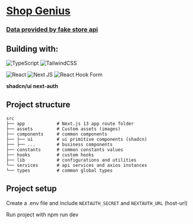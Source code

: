 # [Shop Genius](https://next-js-products-page.vercel.app/)

### <a href="https://fakestoreapi.com/docs" target="_blank">Data provided by fake store api</a>

## Building with:

![TypeScript](https://img.shields.io/badge/typescript-%23007ACC.svg?style=for-the-badge&logo=typescript&logoColor=white)
![TailwindCSS](https://img.shields.io/badge/tailwindcss-%2338B2AC.svg?style=for-the-badge&logo=tailwind-css&logoColor=white)

![React](https://img.shields.io/badge/react-%2320232a.svg?style=for-the-badge&logo=react&logoColor=%2361DAFB)
![Next JS](https://img.shields.io/badge/Next-black?style=for-the-badge&logo=next.js&logoColor=white)
![React Hook Form](https://img.shields.io/badge/React%20Hook%20Form-%23EC5990.svg?style=for-the-badge&logo=reacthookform&logoColor=white)

**shadcn/ui**
**next-auth**

## Project structure

    src
    ├── app            # Next.js 13 app route folder
    ├── assets         # Custom assets (images)
    ├── components     # common components
    ├── ├── ui         # ui primitive components (shadcn)
    ├── ├── ...        # business components
    ├── constants      # common constants values
    ├── hooks          # custom hooks
    ├── lib            # configurations and utilities
    └── services       # api services and axios instances
    └── types          # common global types
## Project setup

Create a .env file and include ```NEXTAUTH_SECRET``` and ```NEXTAUTH_URL``` (host-url)

Run project with npm run dev
